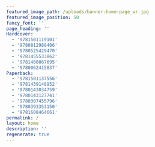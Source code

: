 ```yaml
---
featured_image_path: /uploads/banner-home-page_wr.jpg
featured_image_position: 50
fancy_font: ''
page_heading: ''
Hardcover:
  - '9781501119101'
  - '9780812988406'
  - '9780525429470'
  - '9781455533862'
  - '9781400067695'
  - '9780062415837'
Paperback:
  - '9781501137556'
  - '9781439148952'
  - '9780143034759'
  - '9780143127741'
  - '9780307455796'
  - '9780393353150'
  - '9781608464661'
permalink: /
layout: home
description: ''
regenerate: true
---
```


